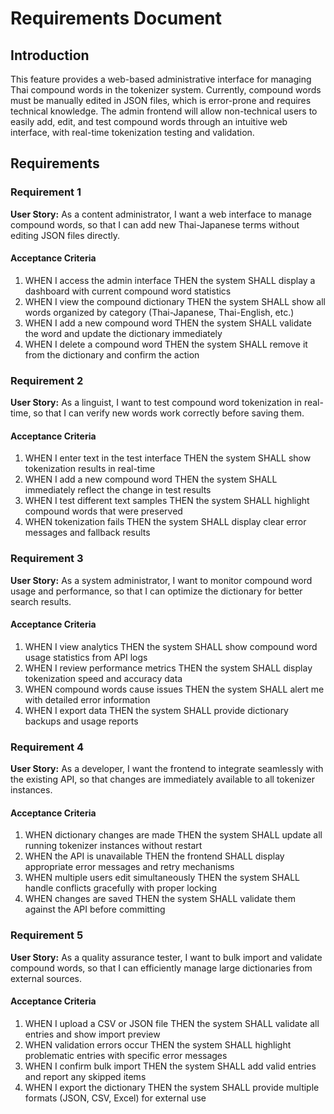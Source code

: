 # Requirements Document

## Introduction

This feature provides a web-based administrative interface for managing Thai compound words in the tokenizer system. Currently, compound words must be manually edited in JSON files, which is error-prone and requires technical knowledge. The admin frontend will allow non-technical users to easily add, edit, and test compound words through an intuitive web interface, with real-time tokenization testing and validation.

## Requirements

### Requirement 1

**User Story:** As a content administrator, I want a web interface to manage compound words, so that I can add new Thai-Japanese terms without editing JSON files directly.

#### Acceptance Criteria

1. WHEN I access the admin interface THEN the system SHALL display a dashboard with current compound word statistics
2. WHEN I view the compound dictionary THEN the system SHALL show all words organized by category (Thai-Japanese, Thai-English, etc.)
3. WHEN I add a new compound word THEN the system SHALL validate the word and update the dictionary immediately
4. WHEN I delete a compound word THEN the system SHALL remove it from the dictionary and confirm the action

### Requirement 2

**User Story:** As a linguist, I want to test compound word tokenization in real-time, so that I can verify new words work correctly before saving them.

#### Acceptance Criteria

1. WHEN I enter text in the test interface THEN the system SHALL show tokenization results in real-time
2. WHEN I add a new compound word THEN the system SHALL immediately reflect the change in test results
3. WHEN I test different text samples THEN the system SHALL highlight compound words that were preserved
4. WHEN tokenization fails THEN the system SHALL display clear error messages and fallback results

### Requirement 3

**User Story:** As a system administrator, I want to monitor compound word usage and performance, so that I can optimize the dictionary for better search results.

#### Acceptance Criteria

1. WHEN I view analytics THEN the system SHALL show compound word usage statistics from API logs
2. WHEN I review performance metrics THEN the system SHALL display tokenization speed and accuracy data
3. WHEN compound words cause issues THEN the system SHALL alert me with detailed error information
4. WHEN I export data THEN the system SHALL provide dictionary backups and usage reports

### Requirement 4

**User Story:** As a developer, I want the frontend to integrate seamlessly with the existing API, so that changes are immediately available to all tokenizer instances.

#### Acceptance Criteria

1. WHEN dictionary changes are made THEN the system SHALL update all running tokenizer instances without restart
2. WHEN the API is unavailable THEN the frontend SHALL display appropriate error messages and retry mechanisms
3. WHEN multiple users edit simultaneously THEN the system SHALL handle conflicts gracefully with proper locking
4. WHEN changes are saved THEN the system SHALL validate them against the API before committing

### Requirement 5

**User Story:** As a quality assurance tester, I want to bulk import and validate compound words, so that I can efficiently manage large dictionaries from external sources.

#### Acceptance Criteria

1. WHEN I upload a CSV or JSON file THEN the system SHALL validate all entries and show import preview
2. WHEN validation errors occur THEN the system SHALL highlight problematic entries with specific error messages
3. WHEN I confirm bulk import THEN the system SHALL add valid entries and report any skipped items
4. WHEN I export the dictionary THEN the system SHALL provide multiple formats (JSON, CSV, Excel) for external use